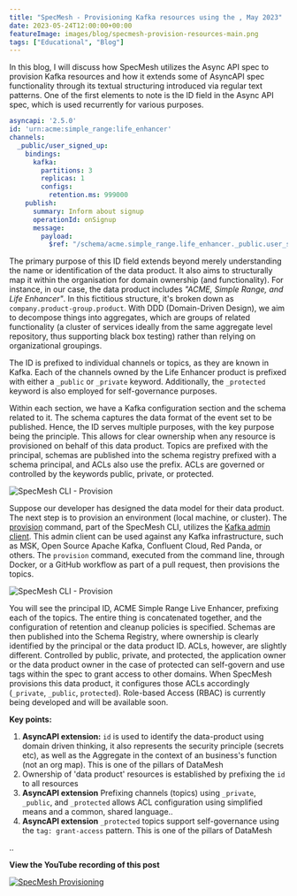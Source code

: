 ```yaml
---
title: "SpecMesh - Provisioning Kafka resources using the , May 2023"
date: 2023-05-24T12:00:00+00:00
featureImage: images/blog/specmesh-provision-resources-main.png
tags: ["Educational", "Blog"]
---
```



In this blog, I will discuss how SpecMesh utilizes the Async API spec to provision Kafka resources and how it extends some of AsyncAPI spec functionality through its textual structuring introduced via regular text patterns. One of the first elements to note is the ID field in the Async API spec, which is used recurrently for various purposes. 

```yaml
asyncapi: '2.5.0'
id: 'urn:acme:simple_range:life_enhancer'
channels:
  _public/user_signed_up:
    bindings:
      kafka:
        partitions: 3
        replicas: 1
        configs:
          retention.ms: 999000
    publish:
      summary: Inform about signup
      operationId: onSignup
      message:
        payload:
          $ref: "/schema/acme.simple_range.life_enhancer._public.user_signed_up.avsc"
```


The primary purpose of this ID field extends beyond merely understanding the name or identification of the data product. It also aims to structurally map it within the organisation for domain ownership (and functionality). For instance, in our case, the data product includes _"ACME, Simple Range, and Life Enhancer"_. In this fictitious structure, it's broken down as `company.product-group.product`. With DDD (Domain-Driven Design), we aim to decompose things into aggregates, which are groups of related functionality (a cluster of services ideally from the same aggregate level repository, thus supporting black box testing) rather than relying on organizational groupings.

The ID is prefixed to individual channels or topics, as they are known in Kafka. Each of the channels owned by the Life Enhancer product is prefixed with either a `_public` or `_private` keyword. Additionally, the `_protected` keyword is also employed for self-governance purposes.

Within each section, we have a Kafka configuration section and the schema related to it. The schema captures the data format of the event set to be published. Hence, the ID serves multiple purposes, with the key purpose being the principle. This allows for clear ownership when any resource is provisioned on behalf of this data product. Topics are prefixed with the principal, schemas are published into the schema registry prefixed with a schema principal, and ACLs also use the prefix. ACLs are governed or controlled by the keywords public, private, or protected.

![SpecMesh CLI - Provision](/images/blog/specmesh-provision-cli.png)

Suppose our developer has designed the data model for their data product. The next step is to provision an environment (local machine, or cluster). The [provision](https://github.com/specmesh/specmesh-build/blob/main/cli/README.md) command, part of the SpecMesh CLI, utilizes the [Kafka admin client](https://kafka.apache.org/documentation/#adminapi). This admin client can be used against any Kafka infrastructure, such as MSK, Open Source Apache Kafka, Confluent Cloud, Red Panda, or others. The `provision` command, executed from the command line, through Docker, or a GitHub workflow as part of a pull request, then provisions the topics.

![SpecMesh CLI - Provision](/images/blog/specmesh-provision-topics.png)

You will see the principal ID, ACME Simple Range Live Enhancer, prefixing each of the topics. The entire thing is concatenated together, and the configuration of retention and cleanup policies is specified. Schemas are then published into the Schema Registry, where ownership is clearly identified by the principal or the data product ID. ACLs, however, are slightly different. Controlled by public, private, and protected, the application owner or the data product owner in the case of protected can self-govern and use tags within the spec to grant access to other domains. When SpecMesh provisions this data product, it configures those ACLs accordingly (`_private`, `_public`, `protected`). Role-based Access (RBAC) is currently being developed and will be available soon.

**Key points:**
1. **AsyncAPI extension:**  `id` is used to identify the data-product using domain driven thinking, it also represents the security principle (secrets etc), as well as the Aggregate in the context of an business's function (not an org map). This is one of the pillars of DataMesh
1. Ownership of 'data product' resources is established by prefixing the `id` to all resources
1. **AsyncAPI extension**  Prefixing channels (topics) using `_private`, `_public`, and `_protected` allows ACL configuration using simplified means and a common, shared language..
1. **AsyncAPI extension** `_protected` topics support self-governance using the `tag: grant-access` pattern. This is one of the pillars of DataMesh 

..


**View the YouTube recording of this post**

 [![SpecMesh Provisioning](http://img.youtube.com/vi/KXOyRnxosXI/0.jpg)](https://www.youtube.com/watch?v=KXOyRnxosXI)



